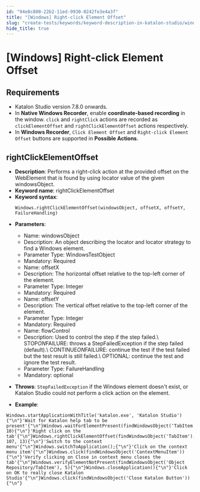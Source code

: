 ```yaml
---
id: "94e8c800-22b2-11ed-9930-0242fe3e4a3f"
title: "[Windows] Right-click Element Offset"
slug: "create-tests/keywords/keyword-description-in-katalon-studio/windows-keywords/windows-right-click-element-offset"
hide_title: true
---
```


# <a id="id_0" class="anchor_top_offset"/><a id="ariaid-title1" class="anchor_top_offset"/>[Windows] Right-click Element Offset


## <a id="id_0__id" class="anchor_top_offset"/>Requirements

                          
<ul xmlns="http://www.w3.org/1999/xhtml" className="ul"><li className="li">Katalon Studio version 7.8.0 onwards.</li><li className="li">In <strong className="ph b">Native Windows Recorder</strong>, enable     <strong className="ph b">coordinate-based recording</strong> in the window.     <code className="ph codeph">click</code> and <code className="ph codeph">rightClick</code> actions are recorded     as <code className="ph codeph">clickElementOffset</code> and     <code className="ph codeph">rightClickElementOffset</code> actions respectively.</li><li className="li">In <strong className="ph b">Windows Recorder</strong>, <code className="ph codeph">Click Element Offset</code> and <code className="ph codeph">Right-click Element Offset</code> buttons     are supported in <strong className="ph b">Possible Actions</strong>.</li></ul> 
      

## <a id="id_0__id_1" class="anchor_top_offset"/>rightClickElementOffset

              
<ul xmlns="http://www.w3.org/1999/xhtml" className="ul"><li className="li">     <strong className="ph b">Description</strong>: Performs a right-click action at     the provided offset on the WebElement that is found by using     locator value of the given windowsObject.</li><li className="li">     <strong className="ph b">Keyword name</strong>: rightClickElementOffset</li><li className="li">     <strong className="ph b">Keyword syntax</strong>:     <pre className="pre codeblock"><code>Windows.rightClickElementOffset(windowsObject, offsetX, offsetY, FailureHandling)</code></pre>   </li><li className="li">     <p className="p">       <strong className="ph b">Parameters</strong>:</p>     <ul className="ul"><li className="li">Name: windowsObject</li><li className="li">Description: An object describing the locator and locator         strategy to find a Windows element.</li><li className="li">Parameter Type: WindowsTestObject</li><li className="li">Mandatory: Required</li><li className="li">Name: offsetX</li><li className="li">Description: The horizontal offset relative to the top-left         corner of the element.</li><li className="li">Parameter Type: Integer</li><li className="li">Mandatory: Required</li><li className="li">Name: offsetY</li><li className="li">Description: The vertical offset relative to the top-left         corner of the element.</li><li className="li">Parameter Type: Integer</li><li className="li">Mandatory: Required</li><li className="li">Name: flowControl</li><li className="li">Description: Used to control the step if the step failed.\         STOP<em className="ph i">ON</em>FAILURE: throws a StepFailedException if the step         failed (default).\ CONTINUE<em className="ph i">ON</em>FAILURE: continue the test if         the test failed but the test result is still failed.\ OPTIONAL:         continue the test and ignore the test result.</li><li className="li">Parameter Type: FailureHandling</li><li className="li">Mandatory: optional</li></ul>   </li><li className="li">     <p className="p">       <strong className="ph b">Throws</strong>: <code className="ph codeph">StepFailedException</code> if the       Windows element doesn't exist, or Katalon Studio could not perform       a click action on the element.</p>   </li><li className="li">     <strong className="ph b">Example</strong>:</li></ul> 
              
<pre xmlns="http://www.w3.org/1999/xhtml" className="pre codeblock"><code>Windows.startApplicationWithTitle('katalon.exe', 'Katalon Studio'){"\n"}'Wait for Katalon help tab to be present'{"\n"}Windows.waitForElementPresent(findWindowsObject('TabItem'), 10){"\n"}'Right click on the tab'{"\n"}Windows.rightClickElementOffset(findWindowsObject('TabItem'), 107, 13){"\n"}'Switch to the context menu'{"\n"}Windows.switchToApplication();{"\n"}'Click on the context menu item'{"\n"}Windows.click(findWindowsObject('ContextMenuItem')){"\n"}'Verify clicking on Close in context menu closes the tab'{"\n"}Windows.verifyElementNotPresent(findWindowsObject('Object Repository/TabItem'), 5){"\n"}Windows.closeApplication(){"\n"}'Click on OK to really close Katalon Studio'{"\n"}Windows.click(findWindowsObject('Close Katalon Button')){"\n"}</code></pre> 
            
